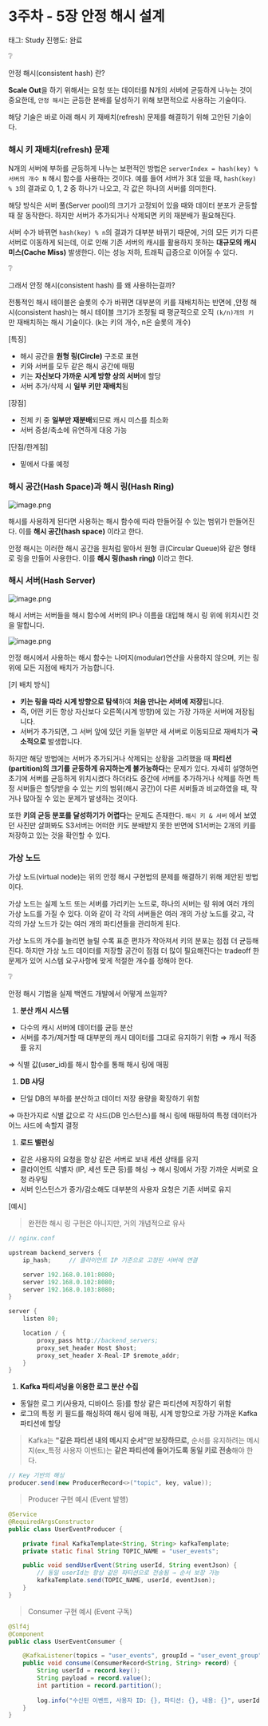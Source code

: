 # 3주차 - 5장 안정 해시 설계

태그: Study
진행도: 완료

<aside>
❔

안정 해시(consistent hash) 란? 

</aside>

**Scale Out**을 하기 위해서는 요청 또는 데이터를 N개의 서버에 균등하게 나누는 것이 중요한데, `안정 해시`는 균등한 분배를 달성하기 위해 보편적으로 사용하는 기술이다. 

해당 기술은 바로 아래 해시 키 재배치(refresh) 문제를 해결하기 위해 고안된 기술이다.

### 해시 키 재배치(refresh) 문제

N개의 서버에 부하를 균등하게 나누는 보편적인 방법은 `serverIndex = hash(key) % 서버의 개수 N` 해시 함수를 사용하는 것이다. 예를 들어 서버가 3대 있을 때, `hash(key) % 3`의 결과로 0, 1, 2 중 하나가 나오고, 각 값은 하나의 서버를 의미한다.

해당 방식은 서버 풀(Server pool)의 크기가 고정되어 있을 때와 데이터 분포가 균등할 때 잘 동작한다. 
하지만 서버가 추가되거나 삭제되면 키의 재분배가 필요해진다. 

서버 수가 바뀌면 `hash(key) % n`의 결과가 대부분 바뀌기 때문에, 거의 모든 키가 다른 서버로 이동하게 되는데, 이로 인해 기존 서버의 캐시를 활용하지 못하는 **대규모의 캐시 미스(Cache Miss)** 발생한다. 이는 성능 저하, 트래픽 급증으로 이어질 수 있다. 

<aside>
❔

그래서 안정 해시(consistent hash) 를 왜 사용하는걸까? 

</aside>

전통적인 해시 테이블은 슬롯의 수가 바뀌면 대부분의 키를 재배치하는 반면에 ,안정 해시(consistent hash)는 해시 테이블 크기가 조정될 때 평균적으로 오직 `(k/n)개의 키`만 재배치하는 해시 기술이다. (k는 키의 개수, n은 슬롯의 개수)

[특징]

- 해시 공간을 **원형 링(Circle)** 구조로 표현
- 키와 서버를 모두 같은 해시 공간에 매핑
- 키는 **자신보다 가까운 시계 방향 상의 서버**에 할당
- 서버 추가/삭제 시 **일부 키만 재배치**됨

[장점] 

- 전체 키 중 **일부만 재분배**되므로 캐시 미스를 최소화
- 서버 증설/축소에 유연하게 대응 가능

[단점/한계점] 

- 밑에서 다룰 예정

### 해시 공간(Hash Space)과 해시 링(Hash Ring)

![image.png](image.png)

해시를 사용하게 된다면 사용하는 해시 함수에 따라 만들어질 수 있는 범위가 만들어진다. 이를 **해시 공간(hash space)** 이라고 한다.

안정 해시는 이러한 해시 공간을 원처럼 말아서 원형 큐(Circular Queue)와 같은 형태로 링을 만들어 사용한다. 이를 **해시 링(hash ring)** 이라고 한다.

### 해시 서버(Hash Server)

![image.png](image%201.png)

해시 서버는 서버들을 해시 함수에 서버의 IP나 이름을 대입해 해시 링 위에 위치시킨 것을 말합니다.  

![image.png](image%202.png)

안정 해시에서 사용하는 해시 함수는 나머지(modular)연산을 사용하지 않으며, 키는 링 위에 모든 지점에 배치가
가능합니다. 

[키 배치 방식] 

- **키는 링을 따라 시계 방향으로 탐색**하여 **처음 만나는 서버에 저장**됩니다.
- 즉, 어떤 키든 항상 자신보다 오른쪽(시계 방향)에 있는 가장 가까운 서버에 저장됩니다.
- 서버가 추가되면, 그 서버 앞에 있던 키들 일부만 새 서버로 이동되므로 재배치가 **국소적으로** 발생합니다.

하지만 해당 방법에는 서버가 추가되거나 삭제되는 상황을 고려했을 때 **파티션(partition)의 크기를 균등하게 유지하는게 불가능하다**는 문제가 있다. 자세히 설명하면 초기에 서버를 균등하게 위치시켰다 하더라도 중간에 서버를 추가하거나 삭제를 하면 특정 서버들은 할당받을 수 있는 키의 범위(해시 공간)이 다른 서버들과 비교하였을 때, 작거나 많아질 수 있는 문제가 발생하는 것이다.

또한 **키의 균등 분포를 달성하기가 어렵다**는 문제도 존재한다. `해시 키 & 서버` 에서 보였던 사진만 살펴봐도 S3서버는 어떠한 키도 분배받지 못한 반면에 S1서버는 2개의 키를 저장하고 있는 것을 확인할 수 있다.

### 가상 노드

가상 노드(virtual node)는 위의 안정 해시 구현법의 문제를 해결하기 위해 제안된 방법이다.

가상 노드는 실제 노드 또는 서버를 가리키는 노드로, 하나의 서버는 링 위에 여러 개의 가상 노드를 가질 수 있다. 이와 같이 각 각의 서버들은 여러 개의 가상 노드를 갖고, 각 각의 가상 노드가 갖는 여러 개의 파티션들을 관리하게 된다.

가상 노드의 개수를 늘리면 늘릴 수록 표준 편차가 작아져서 키의 분포는 점점 더 균등해진다. 하지만 가상 노드 데이터를 저장할 공간이 점점 더 많이 필요해진다는 tradeoff 한 문제가 있어 시스템 요구사항에 맞게 적절한 개수를 정해야 한다.

<aside>
❔

안정 해시 기법을 실제 백엔드 개발에서 어떻게 쓰일까?

</aside>

1. **분산 캐시 시스템**
- 다수의 캐시 서버에 데이터를 균등 분산
- 서버를 추가/제거할 때 대부분의 캐시 데이터를 그대로 유지하기 위함 ⇒ 캐시 적중률 유지

⇒ 식별 값(user_id)를 해시 함수를 통해 해시 링에 매핑 

1. **DB 샤딩** 
- 단일 DB의 부하를 분산하고 데이터 저장 용량을 확장하기 위함

⇒ 마찬가지로 식별 값으로 각 샤드(DB 인스턴스)를 해시 링에 매핑하여 특정 데이터가 어느 샤드에 속할지 결정

1. **로드 밸런싱**
- 같은 사용자의 요청을 항상 같은 서버로 보내 세션 상태를 유지
- 클라이언트 식별자 (IP, 세션 토큰 등)를 해싱 → 해시 링에서 가장 가까운 서버로 요청 라우팅
- 서버 인스턴스가 증가/감소해도 대부분의 사용자 요청은 기존 서버로 유지

[예시]

> 완전한 해시 링 구현은 아니지만, 거의 개념적으로 유사
> 

```java
// nginx.conf 

upstream backend_servers {
    ip_hash;     // 클라이언트 IP 기준으로 고정된 서버에 연결

    server 192.168.0.101:8080;
    server 192.168.0.102:8080;
    server 192.168.0.103:8080;
}

server {
    listen 80;

    location / {
        proxy_pass http://backend_servers;
        proxy_set_header Host $host;
        proxy_set_header X-Real-IP $remote_addr;
    }
}

```

1. **Kafka 파티셔닝을 이용한 로그 분산 수집** 
- 동일한 로그 키(사용자, 디바이스 등)를 항상 같은 파티션에 저장하기 위함
- 로그의 특정 키 필드를 해싱하여 해시 링에 매핑, 시계 방향으로 가장 가까운 Kafka 파티션에 할당

> Kafka는 **"같은 파티션 내의 메시지 순서"만 보장하므로,** 순서를 유지하려는 메시지(ex_특정 사용자 이벤트)는 **같은 파티션에 들어가도록 동일 키로 전송**해야 한다.
> 

```java
// Key 기반의 해싱
producer.send(new ProducerRecord<>("topic", key, value));
```

> Producer 구현 예시 (Event 발행)
> 

```java
@Service
@RequiredArgsConstructor
public class UserEventProducer {

    private final KafkaTemplate<String, String> kafkaTemplate;
    private static final String TOPIC_NAME = "user_events";

    public void sendUserEvent(String userId, String eventJson) {
        // 동일 userId는 항상 같은 파티션으로 전송됨 → 순서 보장 가능
        kafkaTemplate.send(TOPIC_NAME, userId, eventJson);
    }
}

```

> Consumer 구현 예시  (Event 구독)
> 

```java
@Slf4j
@Component
public class UserEventConsumer {

    @KafkaListener(topics = "user_events", groupId = "user_event_group")
    public void consume(ConsumerRecord<String, String> record) {
        String userId = record.key();
        String payload = record.value();
        int partition = record.partition();
        
        log.info("수신된 이벤트, 사용자 ID: {}, 파티션: {}, 내용: {}", userId, partition, payload);
    }
}

```
